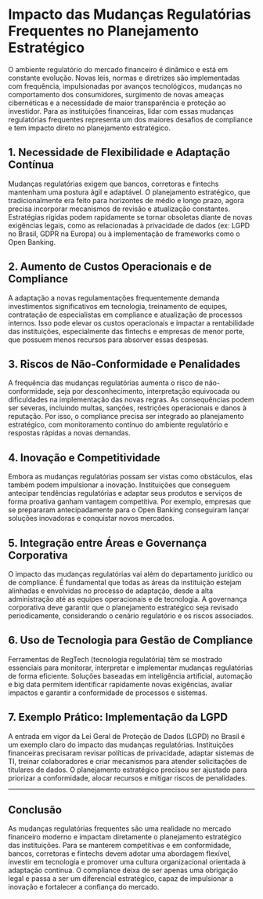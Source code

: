 # Impacto das Mudanças Regulatórias Frequentes no Planejamento Estratégico

O ambiente regulatório do mercado financeiro é dinâmico e está em constante evolução. Novas leis, normas e diretrizes são implementadas com frequência, impulsionadas por avanços tecnológicos, mudanças no comportamento dos consumidores, surgimento de novas ameaças cibernéticas e a necessidade de maior transparência e proteção ao investidor. Para as instituições financeiras, lidar com essas mudanças regulatórias frequentes representa um dos maiores desafios de compliance e tem impacto direto no planejamento estratégico.

## 1. **Necessidade de Flexibilidade e Adaptação Contínua**

Mudanças regulatórias exigem que bancos, corretoras e fintechs mantenham uma postura ágil e adaptável. O planejamento estratégico, que tradicionalmente era feito para horizontes de médio e longo prazo, agora precisa incorporar mecanismos de revisão e atualização constantes. Estratégias rígidas podem rapidamente se tornar obsoletas diante de novas exigências legais, como as relacionadas à privacidade de dados (ex: LGPD no Brasil, GDPR na Europa) ou à implementação de frameworks como o Open Banking.

## 2. **Aumento de Custos Operacionais e de Compliance**

A adaptação a novas regulamentações frequentemente demanda investimentos significativos em tecnologia, treinamento de equipes, contratação de especialistas em compliance e atualização de processos internos. Isso pode elevar os custos operacionais e impactar a rentabilidade das instituições, especialmente das fintechs e empresas de menor porte, que possuem menos recursos para absorver essas despesas.

## 3. **Riscos de Não-Conformidade e Penalidades**

A frequência das mudanças regulatórias aumenta o risco de não-conformidade, seja por desconhecimento, interpretação equivocada ou dificuldades na implementação das novas regras. As consequências podem ser severas, incluindo multas, sanções, restrições operacionais e danos à reputação. Por isso, o compliance precisa ser integrado ao planejamento estratégico, com monitoramento contínuo do ambiente regulatório e respostas rápidas a novas demandas.

## 4. **Inovação e Competitividade**

Embora as mudanças regulatórias possam ser vistas como obstáculos, elas também podem impulsionar a inovação. Instituições que conseguem antecipar tendências regulatórias e adaptar seus produtos e serviços de forma proativa ganham vantagem competitiva. Por exemplo, empresas que se prepararam antecipadamente para o Open Banking conseguiram lançar soluções inovadoras e conquistar novos mercados.

## 5. **Integração entre Áreas e Governança Corporativa**

O impacto das mudanças regulatórias vai além do departamento jurídico ou de compliance. É fundamental que todas as áreas da instituição estejam alinhadas e envolvidas no processo de adaptação, desde a alta administração até as equipes operacionais e de tecnologia. A governança corporativa deve garantir que o planejamento estratégico seja revisado periodicamente, considerando o cenário regulatório e os riscos associados.

## 6. **Uso de Tecnologia para Gestão de Compliance**

Ferramentas de RegTech (tecnologia regulatória) têm se mostrado essenciais para monitorar, interpretar e implementar mudanças regulatórias de forma eficiente. Soluções baseadas em inteligência artificial, automação e big data permitem identificar rapidamente novas exigências, avaliar impactos e garantir a conformidade de processos e sistemas.

## 7. **Exemplo Prático: Implementação da LGPD**

A entrada em vigor da Lei Geral de Proteção de Dados (LGPD) no Brasil é um exemplo claro do impacto das mudanças regulatórias. Instituições financeiras precisaram revisar políticas de privacidade, adaptar sistemas de TI, treinar colaboradores e criar mecanismos para atender solicitações de titulares de dados. O planejamento estratégico precisou ser ajustado para priorizar a conformidade, alocar recursos e mitigar riscos de penalidades.

---

## **Conclusão**

As mudanças regulatórias frequentes são uma realidade no mercado financeiro moderno e impactam diretamente o planejamento estratégico das instituições. Para se manterem competitivas e em conformidade, bancos, corretoras e fintechs devem adotar uma abordagem flexível, investir em tecnologia e promover uma cultura organizacional orientada à adaptação contínua. O compliance deixa de ser apenas uma obrigação legal e passa a ser um diferencial estratégico, capaz de impulsionar a inovação e fortalecer a confiança do mercado.